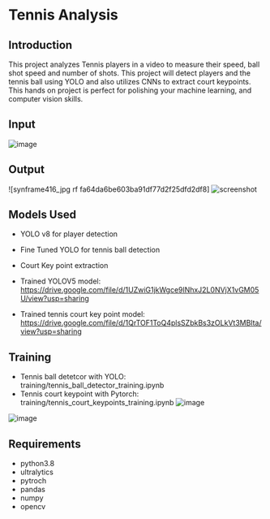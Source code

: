
# Tennis Analysis

## Introduction
This project analyzes Tennis players in a video to measure their speed, ball shot speed and number of shots. This project will detect players and the tennis ball using YOLO and also utilizes CNNs to extract court keypoints. This hands on project is perfect for polishing your machine learning, and computer vision skills. 

## Input 

![image](https://github.com/saiabhinay77/Tennis-Player-Analysis-with-YOLOv8/assets/85699213/204a4647-3a9a-425c-b15e-ff67d738baf8)


## Output 
![synframe416_jpg rf fa64da6be603ba91df77d2f25dfd2df8]
![screenshot](https://github.com/saiabhinay77/Tennis-Player-Analysis-with-YOLOv8/assets/85699213/36948c8b-d59b-468f-bd02-075275048e1b)








## Models Used
* YOLO v8 for player detection
* Fine Tuned YOLO for tennis ball detection
* Court Key point extraction

* Trained YOLOV5 model: https://drive.google.com/file/d/1UZwiG1jkWgce9lNhxJ2L0NVjX1vGM05U/view?usp=sharing
* Trained tennis court key point model: https://drive.google.com/file/d/1QrTOF1ToQ4plsSZbkBs3zOLkVt3MBlta/view?usp=sharing

## Training
* Tennis ball detetcor with YOLO: training/tennis_ball_detector_training.ipynb
* Tennis court keypoint with Pytorch: training/tennis_court_keypoints_training.ipynb
![image](https://github.com/saiabhinay77/Tennis-Player-Analysis-with-YOLOv8/assets/85699213/0fd887fc-af28-47eb-aa98-b8c270b73d77)



![image](https://github.com/saiabhinay77/Tennis-Player-Analysis-with-YOLOv8/assets/85699213/a4f3282a-8547-4a97-804c-31bf6e165717)



## Requirements
* python3.8
* ultralytics
* pytroch
* pandas
* numpy 
* opencv
